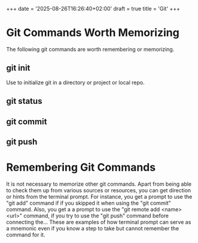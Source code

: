 +++
date = '2025-08-26T16:26:40+02:00'
draft = true
title = 'Git'
+++

# Git Commands Worth Memorizing

The following git commands are worth remembering or memorizing.

## git init

Use to initialize git in a directory or project or local repo.

## git status

## git commit

## git push

# Remembering Git Commands

It is not necessary to memorize other git commands. Apart from being
able to check them up from various sources or resources, you can get
direction or hints from the terminal prompt. For instance, you get a
prompt to use the \"git add\" command if if you skipped it when using
the \"git commit\" command. Also, you get a a prompt to use the \"git
remote add \<name\> \<url\>\" command, if you try to use the \"git
push\" command before connecting the\... These are examples of how
terminal prompt can serve as a mnemonic even if you know a step to take
but cannot remember the command for it.
